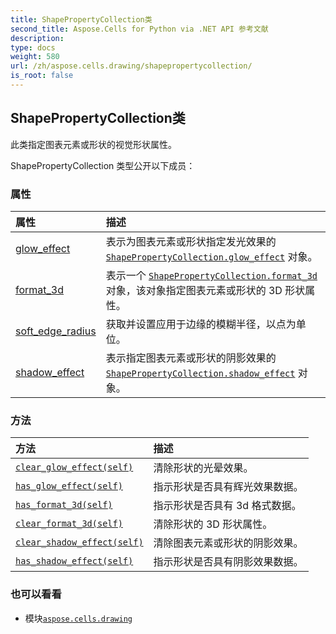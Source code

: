 ```yaml
---
title: ShapePropertyCollection类
second_title: Aspose.Cells for Python via .NET API 参考文献
description:
type: docs
weight: 580
url: /zh/aspose.cells.drawing/shapepropertycollection/
is_root: false
---
```

## ShapePropertyCollection类
此类指定图表元素或形状的视觉形状属性。



ShapePropertyCollection 类型公开以下成员：

### 属性
|属性|描述|
| :- | :- |
| [glow_effect](/cells/python-net/zh/aspose.cells.drawing/shapepropertycollection/glow_effect) |表示为图表元素或形状指定发光效果的 [`ShapePropertyCollection.glow_effect`](/cells/python-net/zh/aspose.cells.drawing/shapepropertycollection#glow_effect) 对象。|
| [format_3d](/cells/python-net/zh/aspose.cells.drawing/shapepropertycollection/format_3d) |表示一个 [`ShapePropertyCollection.format_3d`](/cells/python-net/zh/aspose.cells.drawing/shapepropertycollection#format_3d) 对象，该对象指定图表元素或形状的 3D 形状属性。|
| [soft_edge_radius](/cells/python-net/zh/aspose.cells.drawing/shapepropertycollection/soft_edge_radius) |获取并设置应用于边缘的模糊半径，以点为单位。|
| [shadow_effect](/cells/python-net/zh/aspose.cells.drawing/shapepropertycollection/shadow_effect) |表示指定图表元素或形状的阴影效果的 [`ShapePropertyCollection.shadow_effect`](/cells/python-net/zh/aspose.cells.drawing/shapepropertycollection#shadow_effect) 对象。|


### 方法
|方法|描述|
| :- | :- |
| [`clear_glow_effect(self)`](/cells/python-net/zh/aspose.cells.drawing/shapepropertycollection/clear_glow_effect/#) |清除形状的光晕效果。|
| [`has_glow_effect(self)`](/cells/python-net/zh/aspose.cells.drawing/shapepropertycollection/has_glow_effect/#) |指示形状是否具有辉光效果数据。|
| [`has_format_3d(self)`](/cells/python-net/zh/aspose.cells.drawing/shapepropertycollection/has_format_3d/#) |指示形状是否具有 3d 格式数据。|
| [`clear_format_3d(self)`](/cells/python-net/zh/aspose.cells.drawing/shapepropertycollection/clear_format_3d/#) |清除形状的 3D 形状属性。|
| [`clear_shadow_effect(self)`](/cells/python-net/zh/aspose.cells.drawing/shapepropertycollection/clear_shadow_effect/#) |清除图表元素或形状的阴影效果。|
| [`has_shadow_effect(self)`](/cells/python-net/zh/aspose.cells.drawing/shapepropertycollection/has_shadow_effect/#) |指示形状是否具有阴影效果数据。|



### 也可以看看
* 模块[`aspose.cells.drawing`](..)
